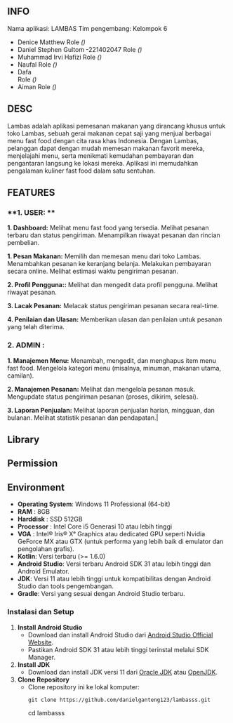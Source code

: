 
## INFO

Nama aplikasi: LAMBAS
Tim pengembang: Kelompok 6

- Denice Matthew
  Role *()*
- Daniel Stephen Gultom -221402047
  Role *()*
- Muhammad Irvi Hafizi 
  Role *()*
- Naufal 
  Role *()*
- Dafa  
  Role *()*
- Aiman 
  Role *()*

## DESC
Lambas adalah aplikasi pemesanan makanan yang dirancang khusus untuk toko Lambas, sebuah gerai makanan cepat saji yang menjual berbagai menu fast food dengan cita rasa khas Indonesia. Dengan Lambas,
pelanggan dapat dengan mudah memesan makanan favorit mereka, menjelajahi menu, serta menikmati kemudahan pembayaran dan pengantaran langsung ke lokasi mereka. Aplikasi ini memudahkan pengalaman
kuliner fast food dalam satu sentuhan.

## **FEATURES** 

### **1. USER: ** 

**1. Dashboard:**
Melihat menu fast food yang tersedia.
Melihat pesanan terbaru dan status pengiriman.
Menampilkan riwayat pesanan dan rincian pembelian.

**1. Pesan Makanan:**
Memilih dan memesan menu dari toko Lambas.
Menambahkan pesanan ke keranjang belanja.
Melakukan pembayaran secara online.
Melihat estimasi waktu pengiriman pesanan.

**2. Profil Pengguna::**
Melihat dan mengedit data profil pengguna.
Melihat riwayat pesanan.

**3. Lacak Pesanan:**
Melacak status pengiriman pesanan secara real-time.

**4. Penilaian dan Ulasan:**
Memberikan ulasan dan penilaian untuk pesanan yang telah diterima.

### **2. ADMIN :**

**1. Manajemen Menu:**
Menambah, mengedit, dan menghapus item menu fast food.
Mengelola kategori menu (misalnya, minuman, makanan utama, camilan).

**2. Manajemen Pesanan:**
Melihat dan mengelola pesanan masuk.
Mengupdate status pengiriman pesanan (proses, dikirim, selesai).

**3. Laporan Penjualan:**
Melihat laporan penjualan harian, mingguan, dan bulanan.
Melihat statistik pesanan dan pendapatan.|

## **Library**

## **Permission**

## **Environment**
- **Operating System**: Windows 11 Professional (64-bit)
- **RAM** : 8GB
- **Harddisk** : SSD 512GB
- **Processor** : Intel Core i5 Generasi 10 atau lebih tinggi 
- **VGA** : Intel® Iris® Xᵉ Graphics atau dedicated GPU seperti Nvidia GeForce MX atau GTX (untuk performa yang lebih baik di emulator dan pengolahan grafis). 
- **Kotlin**: Versi terbaru (>= 1.6.0)
- **Android Studio**: Versi terbaru Android SDK 31 atau lebih tinggi dan Android Emulator.
- **JDK**: Versi 11 atau lebih tinggi untuk kompatibilitas dengan Android Studio dan tools pengembangan.
- **Gradle**: Versi yang sesuai dengan Android Studio terbaru.

### **Instalasi dan Setup**

1. **Install Android Studio**
    - Download dan install Android Studio dari [Android Studio Official Website](https://developer.android.com/studio).
    - Pastikan Android SDK 31 atau lebih tinggi terinstal melalui SDK Manager.
2. **Install JDK**
    - Download dan install JDK versi 11 dari [Oracle JDK](https://www.oracle.com/java/technologies/javase-jdk11-downloads.html) atau [OpenJDK](https://openjdk.java.net/install/).
3. **Clone Repository**
    - Clone repository ini ke lokal komputer:
      ```
      git clone https://github.com/danielganteng123/lambasss.git
      ```
      cd lambasss
      ```
